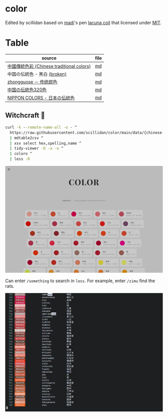 # color

Edited by scillidan based on [madi](https://codepen.io/aphrodtes)'s pen [lacuna coil](https://codepen.io/aphrodtes/pen/zYNLLGV) that licensed under [MIT](https://github.com/scillidan/color/blob/main/LICENSE).

# Table

source | file
--- | ---
[中國傳統色彩 (Chinese traditional colors)](https://github.com/reorx/cht-colors) | [md](data/chinese-traditional-colors.md)
中国の伝統色 - 黑白 [(broken)](https://color-pallet.spark-a.com/china-tradition-color-monokuro) | [md](data/china-tradition-color-monokuro.md)
[zhongguose － 传统颜色](http://zhongguose.com) | [md](data/zhongguose.md)
[中国の伝統色320色](https://htmlcss.jp/color/china.html) | [md](data/china-tradition-color-320.md)
[NIPPON COLORS - 日本の伝統色](https://nipponcolors.com) | [md](data/nipponcolors.md)

## Witchcraft 🧙

```cmd
curl -k --remote-name-all -o - ^
  https://raw.githubusercontent.com/scillidan/color/main/data/{chinese-traditional-colors.md,china-tradition-color-monokuro.md,zhongguose.md,china-tradition-color-320.md,nipponcolors.md} ^
  | mdtable2csv ^
  | xsv select hex,spelling,name ^
  | tidy-viewer -D -a -e ^
  | coloro ^
  | less -R
```

![](https://raw.githubusercontent.com/scillidan/repo_cos/main/screenshot/color.png)

Can enter `/something` to search in `less`. For example, enter `/zimu` find the rats.

![](https://raw.githubusercontent.com/scillidan/repo_cos/main/screenshot/color_cmd_zumi.png)